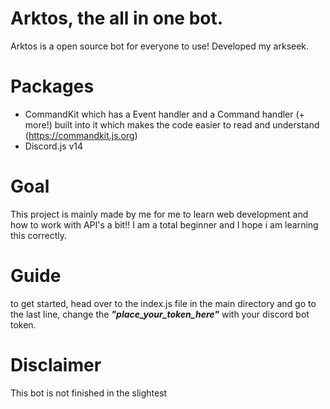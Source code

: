 # Arktos, the all in one bot.
Arktos is a open source bot for everyone to use! Developed my arkseek. 
# Packages
- CommandKit which has a Event handler and a Command handler (+ more!) built into it which makes the code easier to read and understand (https://commandkit.js.org)
- Discord.js v14
# Goal
This project is mainly made by me for me to learn web development and how to work with API's a bit!! I am a total beginner and I hope i am learning this correctly. 
# Guide
to get started, head over to the index.js file in the main directory and go to the last line, change the ***"place_your_token_here"*** with your discord bot token.
# Disclaimer
This bot is not finished in the slightest
